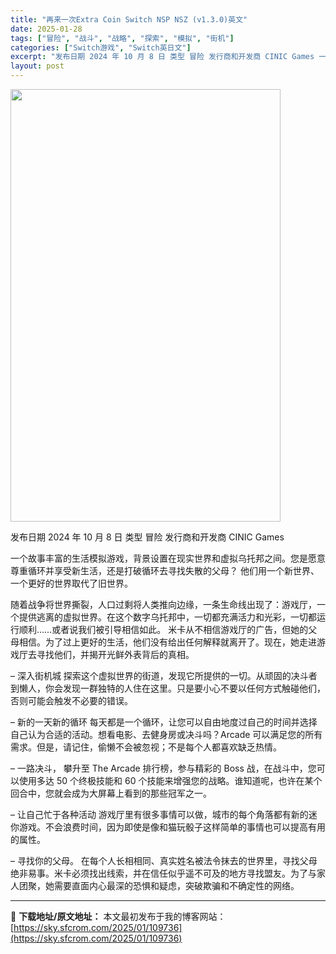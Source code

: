 ```yaml
---
title: "再来一次Extra Coin Switch NSP NSZ (v1.3.0)英文"
date: 2025-01-28
tags: ["冒险", "战斗", "战略", "探索", "模拟", "街机"]
categories: ["Switch游戏", "Switch英日文"]
excerpt: "发布日期 2024 年 10 月 8 日 类型 冒险 发行商和开发商 CINIC Games 一个故事丰富的生活模拟游戏，背景设置在现实世界和虚拟乌托邦之间。您是愿意尊重循环并享受新生活，还是打破循环去寻找失散的父母？ 他们用一个新世界、一个更好的世界取代了旧世界。 随着战争将世界撕裂，人口过剩将人&hellip;"
layout: post
---
```


<img class="aligncenter size-full wp-image-109744" src="https://sky.sfcrom.com/wp-content/uploads/2025/01/2025012814514586.webp" alt="" width="432" height="692" />

发布日期 2024 年 10 月 8 日
类型 冒险
发行商和开发商 CINIC Games

一个故事丰富的生活模拟游戏，背景设置在现实世界和虚拟乌托邦之间。您是愿意尊重循环并享受新生活，还是打破循环去寻找失散的父母？
他们用一个新世界、一个更好的世界取代了旧世界。

随着战争将世界撕裂，人口过剩将人类推向边缘，一条生命线出现了：游戏厅，一个提供逃离的虚拟世界。在这个数字乌托邦中，一切都充满活力和光彩，一切都运行顺利……或者说我们被引导相信如此。
米卡从不相信游戏厅的广告，但她的父母相信。为了过上更好的生活，他们没有给出任何解释就离开了。现在，她走进游戏厅去寻找他们，并揭开光鲜外表背后的真相。

– 深入街机城
探索这个虚拟世界的街道，发现它所提供的一切。从顽固的决斗者到懒人，你会发现一群独特的人住在这里。只是要小心不要以任何方式触碰他们，否则可能会触发不必要的错误。

– 新的一天新的循环
每天都是一个循环，让您可以自由地度过自己的时间并选择自己认为合适的活动。想看电影、去健身房或决斗吗？Arcade 可以满足您的所有需求。但是，请记住，偷懒不会被忽视；不是每个人都喜欢缺乏热情。

– 一路决斗，
攀升至 The Arcade 排行榜，参与精彩的 Boss 战，在战斗中，您可以使用多达 50 个终极技能和 60 个技能来增强您的战略。谁知道呢，也许在某个回合中，您就会成为大屏幕上看到的那些冠军之一。

– 让自己忙于各种活动
游戏厅里有很多事情可以做，城市的每个角落都有新的迷你游戏。不会浪费时间，因为即使是像和猫玩骰子这样简单的事情也可以提高有用的属性。

– 寻找你的父母。
在每个人长相相同、真实姓名被法令抹去的世界里，寻找父母绝非易事。米卡必须找出线索，并在信任似乎遥不可及的地方寻找盟友。为了与家人团聚，她需要直面内心最深的恐惧和疑虑，突破欺骗和不确定性的网络。

---
📖 **下载地址/原文地址：** 本文最初发布于我的博客网站：[https://sky.sfcrom.com/2025/01/109736](https://sky.sfcrom.com/2025/01/109736)
